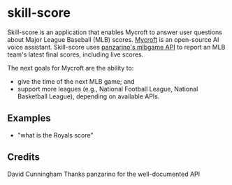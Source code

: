 skill-score
======
Skill-score is an application that enables Mycroft to answer user questions about Major League Baseball (MLB) scores. [Mycroft](https://mycroft.ai) is an open-source AI voice assistant. Skill-score uses [panzarino's mlbgame API](https://github.com/panzarino/mlbgame) to report an MLB team's latest final scores, including live scores. 

The next goals for Mycroft are the ability to: 
* give the time of the next MLB game; and
* support more leagues (e.g., National Football League, National Basketball League), depending on available APIs.

## Examples 
* "what is the Royals score"

## Credits 
David Cunningham
Thanks panzarino for the well-documented API
